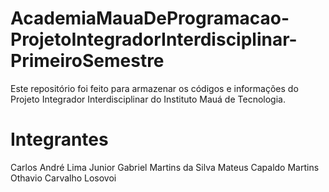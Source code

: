 # AcademiaMauaDeProgramacao-ProjetoIntegradorInterdisciplinar-PrimeiroSemestre

Este repositório foi feito para armazenar os códigos e informações do Projeto Integrador Interdisciplinar do Instituto Mauá de Tecnologia.
# Integrantes
Carlos André Lima Junior
Gabriel Martins da Silva
Mateus Capaldo Martins
Othavio Carvalho Losovoi
